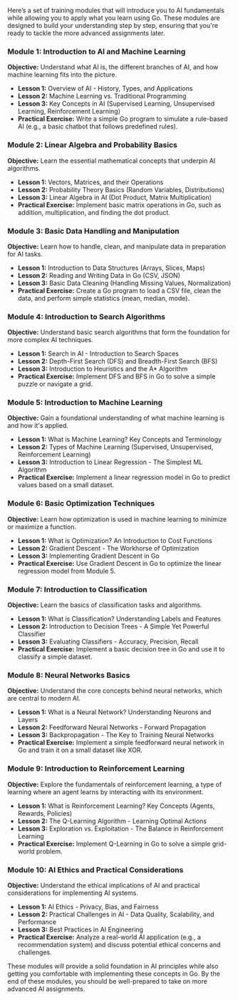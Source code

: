 Here’s a set of training modules that will introduce you to AI fundamentals while allowing you to apply what you learn using Go. These modules are designed to build your understanding step by step, ensuring that you're ready to tackle the more advanced assignments later.

### **Module 1: Introduction to AI and Machine Learning**
**Objective:** Understand what AI is, the different branches of AI, and how machine learning fits into the picture.
- **Lesson 1:** Overview of AI - History, Types, and Applications
- **Lesson 2:** Machine Learning vs. Traditional Programming
- **Lesson 3:** Key Concepts in AI (Supervised Learning, Unsupervised Learning, Reinforcement Learning)
- **Practical Exercise:** Write a simple Go program to simulate a rule-based AI (e.g., a basic chatbot that follows predefined rules).

### **Module 2: Linear Algebra and Probability Basics**
**Objective:** Learn the essential mathematical concepts that underpin AI algorithms.
- **Lesson 1:** Vectors, Matrices, and their Operations
- **Lesson 2:** Probability Theory Basics (Random Variables, Distributions)
- **Lesson 3:** Linear Algebra in AI (Dot Product, Matrix Multiplication)
- **Practical Exercise:** Implement basic matrix operations in Go, such as addition, multiplication, and finding the dot product.

### **Module 3: Basic Data Handling and Manipulation**
**Objective:** Learn how to handle, clean, and manipulate data in preparation for AI tasks.
- **Lesson 1:** Introduction to Data Structures (Arrays, Slices, Maps)
- **Lesson 2:** Reading and Writing Data in Go (CSV, JSON)
- **Lesson 3:** Basic Data Cleaning (Handling Missing Values, Normalization)
- **Practical Exercise:** Create a Go program to load a CSV file, clean the data, and perform simple statistics (mean, median, mode).

### **Module 4: Introduction to Search Algorithms**
**Objective:** Understand basic search algorithms that form the foundation for more complex AI techniques.
- **Lesson 1:** Search in AI - Introduction to Search Spaces
- **Lesson 2:** Depth-First Search (DFS) and Breadth-First Search (BFS)
- **Lesson 3:** Introduction to Heuristics and the A* Algorithm
- **Practical Exercise:** Implement DFS and BFS in Go to solve a simple puzzle or navigate a grid.

### **Module 5: Introduction to Machine Learning**
**Objective:** Gain a foundational understanding of what machine learning is and how it's applied.
- **Lesson 1:** What is Machine Learning? Key Concepts and Terminology
- **Lesson 2:** Types of Machine Learning (Supervised, Unsupervised, Reinforcement Learning)
- **Lesson 3:** Introduction to Linear Regression - The Simplest ML Algorithm
- **Practical Exercise:** Implement a linear regression model in Go to predict values based on a small dataset.

### **Module 6: Basic Optimization Techniques**
**Objective:** Learn how optimization is used in machine learning to minimize or maximize a function.
- **Lesson 1:** What is Optimization? An Introduction to Cost Functions
- **Lesson 2:** Gradient Descent - The Workhorse of Optimization
- **Lesson 3:** Implementing Gradient Descent in Go
- **Practical Exercise:** Use Gradient Descent in Go to optimize the linear regression model from Module 5.

### **Module 7: Introduction to Classification**
**Objective:** Learn the basics of classification tasks and algorithms.
- **Lesson 1:** What is Classification? Understanding Labels and Features
- **Lesson 2:** Introduction to Decision Trees - A Simple Yet Powerful Classifier
- **Lesson 3:** Evaluating Classifiers - Accuracy, Precision, Recall
- **Practical Exercise:** Implement a basic decision tree in Go and use it to classify a simple dataset.

### **Module 8: Neural Networks Basics**
**Objective:** Understand the core concepts behind neural networks, which are central to modern AI.
- **Lesson 1:** What is a Neural Network? Understanding Neurons and Layers
- **Lesson 2:** Feedforward Neural Networks - Forward Propagation
- **Lesson 3:** Backpropagation - The Key to Training Neural Networks
- **Practical Exercise:** Implement a simple feedforward neural network in Go and train it on a small dataset like XOR.

### **Module 9: Introduction to Reinforcement Learning**
**Objective:** Explore the fundamentals of reinforcement learning, a type of learning where an agent learns by interacting with its environment.
- **Lesson 1:** What is Reinforcement Learning? Key Concepts (Agents, Rewards, Policies)
- **Lesson 2:** The Q-Learning Algorithm - Learning Optimal Actions
- **Lesson 3:** Exploration vs. Exploitation - The Balance in Reinforcement Learning
- **Practical Exercise:** Implement Q-Learning in Go to solve a simple grid-world problem.

### **Module 10: AI Ethics and Practical Considerations**
**Objective:** Understand the ethical implications of AI and practical considerations for implementing AI systems.
- **Lesson 1:** AI Ethics - Privacy, Bias, and Fairness
- **Lesson 2:** Practical Challenges in AI - Data Quality, Scalability, and Performance
- **Lesson 3:** Best Practices in AI Engineering
- **Practical Exercise:** Analyze a real-world AI application (e.g., a recommendation system) and discuss potential ethical concerns and challenges.

These modules will provide a solid foundation in AI principles while also getting you comfortable with implementing these concepts in Go. By the end of these modules, you should be well-prepared to take on more advanced AI assignments.